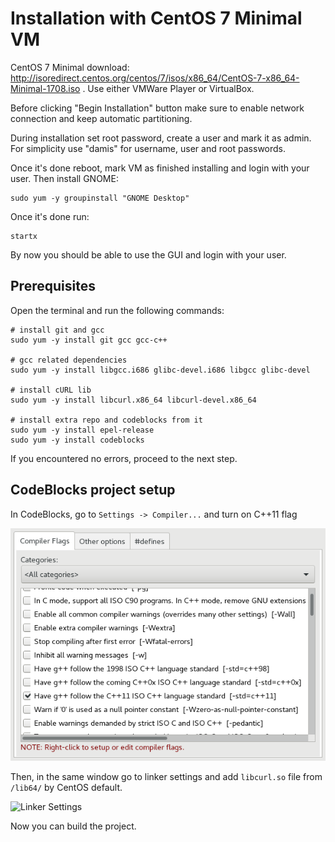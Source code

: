 # Installation with CentOS 7 Minimal VM

CentOS 7 Minimal download: http://isoredirect.centos.org/centos/7/isos/x86_64/CentOS-7-x86_64-Minimal-1708.iso .
Use either VMWare Player or VirtualBox.

Before clicking "Begin Installation" button make sure to enable network connection
and keep automatic partitioning.

During installation set root password, create a user and mark it as admin.
For simplicity use "damis" for username, user and root passwords.

Once it's done reboot, mark VM as finished installing and login with your user.
Then install GNOME:

    sudo yum -y groupinstall "GNOME Desktop"

Once it's done run:

    startx

By now you should be able to use the GUI and login with your user.

## Prerequisites

Open the terminal and run the following commands:

```
# install git and gcc
sudo yum -y install git gcc gcc-c++

# gcc related dependencies
sudo yum -y install libgcc.i686 glibc-devel.i686 libgcc glibc-devel

# install cURL lib
sudo yum -y install libcurl.x86_64 libcurl-devel.x86_64

# install extra repo and codeblocks from it
sudo yum -y install epel-release
sudo yum -y install codeblocks
```

If you encountered no errors, proceed to the next step.

## CodeBlocks project setup

In CodeBlocks, go to ```Settings -> Compiler...``` and turn on C++11 flag

![Compiler Settings](/docs/compiler-settings.png)

Then, in the same window go to linker settings and add ```libcurl.so``` file from
```/lib64/``` by CentOS default.

![Linker Settings](/docs/linker-settings.png)

Now you can build the project.
